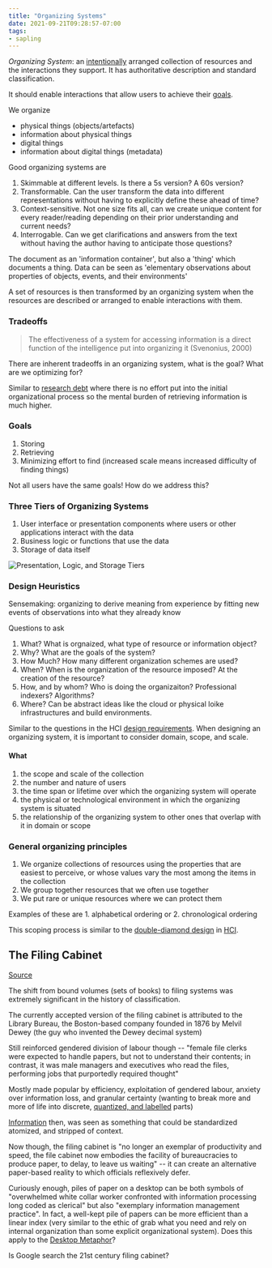 ```yaml
---
title: "Organizing Systems"
date: 2021-09-21T09:28:57-07:00
tags:
- sapling
---
```


_Organizing System_: an [intentionally](thoughts/intentional%20arrangement.md) arranged collection of resources and the interactions they support. It has authoritative description and standard classification. 

It should enable interactions that allow users to achieve their [goals](thoughts/design%20goals.md).

We organize
- physical things (objects/artefacts)
- information about physical things
- digital things
- information about digital things (metadata)

Good organizing systems are
1. Skimmable at different levels. Is there a 5s version? A 60s version?
2. Transformable. Can the user transform the data into different representations without having to explicitly define these ahead of time?
3. Context-sensitive. Not one size fits all, can we create unique content for every reader/reading depending on their prior understanding and current needs?
4. Interrogable. Can we get clarifications and answers from the text without having the author having to anticipate those questions?

The document as an 'information container', but also a 'thing' which documents a thing. Data can be seen as 'elementary observations about properties of objects, events, and their environments'

A set of resources is then transformed by an organizing system when the resources are described or arranged to enable interactions with them.

### Tradeoffs
> The effectiveness of a system for accessing information is a direct function of the intelligence put into organizing it (Svenonius, 2000)

There are inherent tradeoffs in an organizing system, what is the goal? What are we optimizing for?

Similar to [research debt](thoughts/research%20debt.md) where there is no effort put into the initial organizational process so the mental burden of retrieving information is much higher.

### Goals
1. Storing
2. Retrieving
3. Minimizing effort to find (increased scale means increased difficulty of finding things)

Not all users have the same goals! How do we address this?

### Three Tiers of Organizing Systems
1. User interface or presentation components where users or other applications interact with the data
2. Business logic or functions that use the data
3. Storage of data itself

![Presentation, Logic, and Storage Tiers](https://berkeley.pressbooks.pub/app/uploads/sites/121/2020/04/Figure-1.2.jpg)

### Design Heuristics
Sensemaking: organizing to derive meaning from experience by fitting new events of observations into what they already know

Questions to ask
1. What? What is orgnaized, what type of resource or information object?
2. Why? What are the goals of the system?
3. How Much? How many different organization schemes are used?
4. When? When is the organization of the resource imposed? At the creation of the resource?
5. How, and by whom? Who is doing the organizaiton? Professional indexers? Algorithms?
6. Where? Can be abstract ideas like the cloud or physical loike infrastructures and build environments.

Similar to the questions in the HCI [design requirements](thoughts/design%20requirements.md). When designing an organizing system, it is important to consider domain, scope, and scale.

#### What
1.  the scope and scale of the collection
2.  the number and nature of users
3.  the time span or lifetime over which the organizing system will operate
4.  the physical or technological environment in which the organizing system is situated
5.  the relationship of the organizing system to other ones that overlap with it in domain or scope

### General organizing principles
1. We organize collections of resources using the properties that are easiest to perceive, or whose values vary the most among the items in the collection
2. We group together resources that we often use together
3. We put rare or unique resources where we can protect them

Examples of these are 1. alphabetical ordering or 2. chronological ordering

This scoping process is similar to the [double-diamond design](thoughts/design%20requirements.md) in [HCI](thoughts/human%20computer%20interaction.md).

## The Filing Cabinet
[Source](https://placesjournal.org/article/the-filing-cabinet-and-20th-century-information-infrastructure)

The shift from bound volumes (sets of books) to filing systems was extremely significant in the history of classification.

The currently accepted version of the filing cabinet is attributed to the Library Bureau, the Boston-based company founded in 1876 by Melvil Dewey (the guy who invented the Dewey decimal system)

Still reinforced gendered division of labour though -- "female file clerks were expected to handle papers, but not to understand their contents; in contrast, it was male managers and executives who read the files, performing jobs that purportedly required thought"

Mostly made popular by efficiency, exploitation of gendered labour, anxiety over information loss, and granular certainty (wanting to break more and more of life into discrete, [quantized, and labelled](thoughts/quantization.md) parts)

[Information](thoughts/information.md) then, was seen as something that could be standardized atomized, and stripped of context.

Now though, the filing cabinet is "no longer an exemplar of productivity and speed, the file cabinet now embodies the facility of bureaucracies to produce paper, to delay, to leave us waiting" -- it can create an alternative paper-based reality to which officials reflexively defer.

Curiously enough, piles of paper on a desktop can be both symbols of "overwhelmed white collar worker confronted with information processing long coded as clerical" but also "exemplary information management practice". In fact, a well-kept pile of papers can be more efficient than a linear index (very similar to the ethic of grab what you need and rely on internal organization than some explicit organizational system). Does this apply to the [Desktop Metaphor](thoughts/interaction%20design.md)?

Is Google search the 21st century filing cabinet?